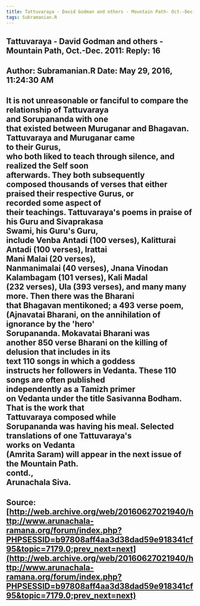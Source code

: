 ```yaml
--- 
title: Tattuvaraya - David Godman and others - Mountain Path- Oct--Dec- 2011- Reply- 16   
tags: Subramanian.R  
---  
```

##  Tattuvaraya - David Godman and others - Mountain Path, Oct.-Dec. 2011: Reply: 16  
Author: Subramanian.R       Date: May 29, 2016, 11:24:30 AM  
---  
It is not unreasonable or fanciful to compare the relationship of Tattuvaraya  
and Sorupananda with one   
that existed between Muruganar and Bhagavan. Tattuvaraya and Muruganar came  
to their Gurus,   
who both liked to teach through silence, and realized the Self soon  
afterwards. They both subsequently   
composed thousands of verses that either praised their respective Gurus, or  
recorded some aspect of   
their teachings. Tattuvaraya's poems in praise of his Guru and Sivaprakasa  
Swami, his Guru's Guru,   
include Venba Antadi (100 verses), Kalitturai Antadi (100 verses), Irattai  
Mani Malai (20 verses),   
Nanmanimalai (40 verses), Jnana Vinodan Kalambagam (101 verses), Kali Madal  
(232 verses), Ula (393 verses), and many many more. Then there was the Bharani  
that Bhagavan mentikoned; a 493 verse poem,   
(Ajnavatai Bharani, on the annihilation of ignorance by the 'hero'  
Sorupananda. Mokavatai Bharani was   
another 850 verse Bharani on the killing of delusion that includes in its  
text 110 songs in which a goddess   
instructs her followers in Vedanta. These 110 songs are often published  
independently as a Tamizh primer   
on Vedanta under the title Sasivanna Bodham. That is the work that  
Tattuvaraya composed while   
Sorupananda was having his meal. Selected translations of one Tattuvaraya's  
works on Vedanta   
(Amrita Saram) will appear in the next issue of the Mountain Path.   
contd.,   
Arunachala Siva.
 ---  
Source:[http://web.archive.org/web/20160627021940/http://www.arunachala-ramana.org/forum/index.php?PHPSESSID=b97808aff4aa3d38dad59e918341cf95&topic=7179.0;prev_next=next](http://web.archive.org/web/20160627021940/http://www.arunachala-ramana.org/forum/index.php?PHPSESSID=b97808aff4aa3d38dad59e918341cf95&topic=7179.0;prev_next=next)   
---  

